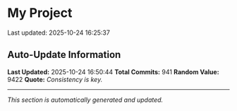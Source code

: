 # My Project


Last updated: 2025-10-24 16:25:37




















































































































































































































































































































































































































































































































































































































































































































































































































































































































































































































































































































































































































































































































































































## Auto-Update Information

**Last Updated:** 2025-10-24 16:50:44
**Total Commits:** 941
**Random Value:** 9422
**Quote:** _Consistency is key._

---
_This section is automatically generated and updated._